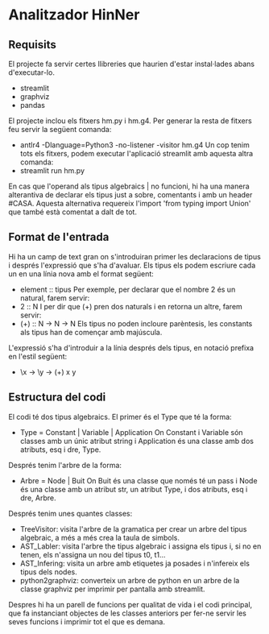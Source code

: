 # Analitzador HinNer

## Requisits
El projecte fa servir certes llibreries que haurien d'estar instal·lades abans d'executar-lo.
- streamlit
- graphviz
- pandas

El projecte inclou els fitxers hm.py i hm.g4. Per generar la resta de fitxers feu servir la següent comanda:
- antlr4 -Dlanguage=Python3 -no-listener -visitor hm.g4
Un cop tenim tots els fitxers, podem executar l'aplicació streamlit amb aquesta altra comanda:
- streamlit run hm.py

En cas que l'operand als tipus algebraics | no funcioni, hi ha una manera alterantiva de declarar els tipus just a sobre, comentants i amb un header #CASA. Aquesta alternativa requereix l'import 'from typing import Union' que també està comentat a dalt de tot.

## Format de l'entrada
Hi ha un camp de text gran on s'introduiran primer les declaracions de tipus i després l'expressió que s'ha d'avaluar.
Els tipus els podem escriure cada un en una línia nova amb el format següent:
- element :: tipus
Per exemple, per declarar que el nombre 2 és un natural, farem servir:
- 2 :: N
I per dir que (+) pren dos naturals i en retorna un altre, farem servir:
- (+) :: N -> N -> N
Els tipus no poden incloure parèntesis, les constants als tipus han de començar amb majúscula.

L'expressió s'ha d'introduir a la línia després dels tipus, en notació prefixa en l'estil següent:
- \x -> \y -> (+) x y

## Estructura del codi
El codi té dos tipus algebraics.
El primer és el Type que té la forma:
- Type = Constant | Variable | Application
On Constant i Variable són classes amb un únic atribut string i Application és una classe amb dos atributs, esq i dre, Type.

Després tenim l'arbre de la forma:
- Arbre = Node | Buit
On Buit és una classe que només té un pass i Node és una classe amb un atribut str, un atribut Type, i dos atributs, esq i dre, Arbre.

Després tenim unes quantes classes:
- TreeVisitor: visita l'arbre de la gramatica per crear un arbre del tipus algebraic, a més a més crea la taula de simbols.
- AST_Labler: visita l'arbre the tipus algebraic i assigna els tipus i, si no en tenen, els n'assigna un nou del tipus t0, t1...
- AST_Infering: visita un arbre amb etiquetes ja posades i n'infereix els tipus dels nodes.
- python2graphviz: converteix un arbre de python en un arbre de la classe graphviz per imprimir per pantalla amb streamlit.

Despres hi ha un parell de funcions per qualitat de vida i el codi principal, que fa instanciant objectes de les classes anteriors per fer-ne servir les seves funcions i imprimir tot el que es demana.